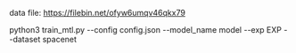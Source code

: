 data file: https://filebin.net/ofyw6umqv46qkx79


python3 train_mtl.py --config config.json --model_name model --exp EXP --dataset spacenet
